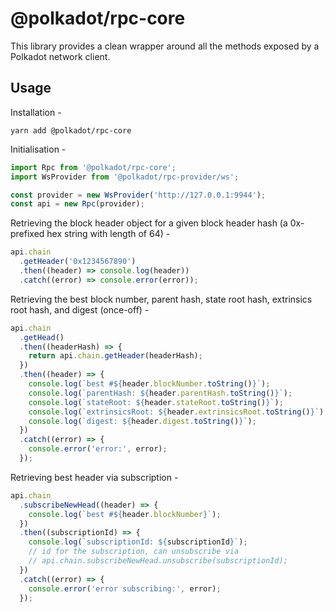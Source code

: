 
@polkadot/rpc-core
==================

This library provides a clean wrapper around all the methods exposed by a Polkadot network client.

Usage
-----

Installation -

```
yarn add @polkadot/rpc-core
```

Initialisation -

```js
import Rpc from '@polkadot/rpc-core';
import WsProvider from '@polkadot/rpc-provider/ws';

const provider = new WsProvider('http://127.0.0.1:9944');
const api = new Rpc(provider);
```

Retrieving the block header object for a given block header hash (a 0x-prefixed hex string with length of 64) -

```js
api.chain
  .getHeader('0x1234567890')
  .then((header) => console.log(header))
  .catch((error) => console.error(error));
```

Retrieving the best block number, parent hash, state root hash, extrinsics root hash, and digest (once-off) -

```js
api.chain
  .getHead()
  .then((headerHash) => {
    return api.chain.getHeader(headerHash);
  })
  .then((header) => {
    console.log(`best #${header.blockNumber.toString()}`);
    console.log(`parentHash: ${header.parentHash.toString()}`);
    console.log(`stateRoot: ${header.stateRoot.toString()}`);
    console.log(`extrinsicsRoot: ${header.extrinsicsRoot.toString()}`);
    console.log(`digest: ${header.digest.toString()}`);
  })
  .catch((error) => {
    console.error('error:', error);
  });
```

Retrieving best header via subscription -

```js
api.chain
  .subscribeNewHead((header) => {
    console.log(`best #${header.blockNumber}`);
  })
  .then((subscriptionId) => {
    console.log(`subscriptionId: ${subscriptionId}`);
    // id for the subscription, can unsubscribe via
    // api.chain.subscribeNewHead.unsubscribe(subscriptionId);
  })
  .catch((error) => {
    console.error('error subscribing:', error);
  });
```

